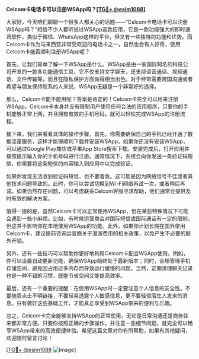 **Celcom卡电话卡可以注册WSApp吗？[[TG💪+ @esim1088](https://t.me/s/esim1088)]**

大家好，今天咱们聊聊一个很多人都关心的话题——“Celcom卡电话卡可以注册WSApp吗？”相信不少人都听说过WSApp这款应用，它是一款功能强大的即时通讯软件，类似于微信、WhatsApp这样的平台，但又有一些独特的功能和优势。而Celcom卡作为马来西亚非常受欢迎的电话卡之一，自然也会有人好奇，使用Celcom卡能否顺利注册WSApp呢？

首先，让我们简单了解一下WSApp是什么。WSApp是由一家国际知名的科技公司开发的一款多功能通信工具，它不仅支持文字聊天，还支持语音通话、视频通话、文件传输等，而且在隐私保护方面做得相当出色。对于经常需要跨国沟通或者希望与朋友保持联系的人来说，WSApp无疑是一个非常好的选择。

那么，Celcom卡能不能用呢？答案是肯定的！Celcom卡完全可以用来注册WSApp。Celcom卡本身并没有限制用户使用任何合法的应用程序，只要你的手机能够正常上网，并且拥有有效的手机号码，就可以轻松完成WSApp的注册流程。

接下来，我们来看看具体的操作步骤。首先，你需要确保自己的手机已经开通了数据流量服务，这样才能够顺利下载并安装WSApp。如果你还没有安装WSApp，可以通过Google Play商店或苹果App Store搜索下载。安装完成后，打开应用并按照提示输入你的手机号码进行注册。通常情况下，系统会向你发送一条验证码短信，你需要将这条短信的内容输入到应用中以完成验证。

如果你发现无法收到验证码短信，也不要着急。这可能是因为网络信号不佳或者其他技术问题导致的。此时，你可以尝试切换到Wi-Fi网络再试一次，或者稍后再试。如果仍然存在问题，可以考虑联系Celcom客服寻求帮助，他们通常会提供及时有效的解决方案。

值得一提的是，虽然Celcom卡可以正常使用WSApp，但在某些特殊情况下可能会遇到一些小麻烦。比如，有时候运营商会对国际短信或国际通话有一定的限制，但这并不影响你在本地使用WSApp的功能。此外，如果你计划长期在国外使用Celcom卡，建议提前咨询运营商关于漫游费用的相关政策，以免产生不必要的额外开销。

另外，还有一些技巧可以帮助你更好地利用Celcom卡配合WSApp使用。例如，你可以设置自动更新功能，确保WSApp始终处于最新版本；同时，合理管理手机存储空间，避免因占用过多内存而导致运行缓慢的问题。当然，定期清理聊天记录也是一种不错的习惯，既能节省空间又能提高效率。

最后，还有一个重要的提醒：在使用WSApp时一定要注意个人信息的安全性。不要随意点击不明链接，不要轻易透露个人敏感信息，更不要轻信陌生人发来的消息。只有做好这些基础工作，才能真正享受到WSApp带来的便利与乐趣。

总之，Celcom卡完全能够支持WSApp的正常使用，无论是日常沟通还是商务往来都非常方便。只要你按照正确的步骤操作，并注意一些细节问题，就完全可以畅享WSApp带来的高效便捷体验。希望这篇文章对你有所帮助，如果有其他疑问，欢迎随时留言讨论！

[[TG💪+ @esim1088](https://t.me/s/esim1088) ![Image](https://i.postimg.cc/4NQfJmqS/Snipaste-2025-05-13-00-14-12.png)]